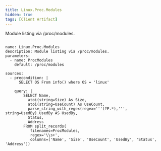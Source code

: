 ```yaml
---
title: Linux.Proc.Modules
hidden: true
tags: [Client Artifact]
---
```


Module listing via /proc/modules.

<pre><code class="language-yaml">
name: Linux.Proc.Modules
description: Module listing via /proc/modules.
parameters:
  - name: ProcModules
    default: /proc/modules

sources:
  - precondition: |
      SELECT OS From info() where OS = 'linux'

    query: |
        SELECT Name,
          atoi(string=Size) As Size,
          atoi(string=UseCount) As UseCount,
          parse_string_with_regex(regex='''(?P<UsedBy>.*),''', string=UsedBy).UsedBy AS UsedBy,
          Status, 
          Address
        FROM split_records(
           filenames=ProcModules,
           regex='\\s+',
           columns=['Name', 'Size', 'UseCount', 'UsedBy', 'Status', 'Address'])

</code></pre>

